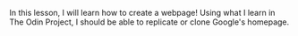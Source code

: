 In this lesson, I will learn how to create a webpage!
Using what I learn in The Odin Project, I should be able to replicate or clone Google's homepage.

